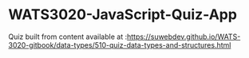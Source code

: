 # WATS3020-JavaScript-Quiz-App
Quiz built from content available at :https://suwebdev.github.io/WATS-3020-gitbook/data-types/510-quiz-data-types-and-structures.html